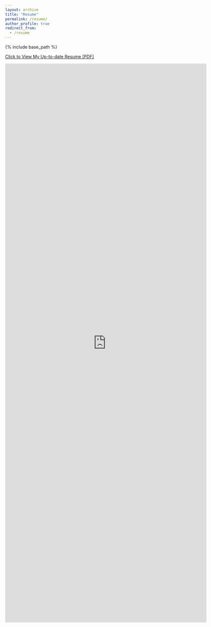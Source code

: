 ```yaml
---
layout: archive
title: "Resume"
permalink: /resume/
author_profile: true
redirect_from:
  - /resume
---
```


{% include base_path %}

[Click to View My Up-to-date Resume [PDF]](https://mansiagarwal11.github.io/files/Mansi_Agarwal_Resume.pdf)

<embed src="https://mansiagarwal11.github.io/files/Mansi_Agarwal_Resume.pdf" width="650" height="1800" type='application/pdf'>
